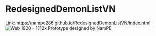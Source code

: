 # RedesignedDemonListVN
Link: https://nampe286.github.io/RedesignedDemonListVN/index.html<br>
![Web 1920 – 1@2x](https://user-images.githubusercontent.com/71075654/144734871-a90e1461-b79b-4e36-8ae0-652e4dda5e85.png)
Prototype designed by NamPE
